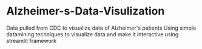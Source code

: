# Alzheimer-s-Data-Visulization
Data pulled from CDC to visualize data of Alzheimer's patients
Using simple datamining techniques to visualize data and make it interactive using streamlit framework
